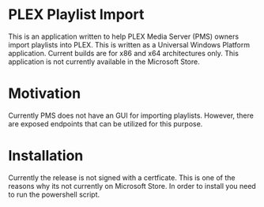 # PLEX Playlist Import
This is an application written to help PLEX Media Server (PMS) owners import playlists into PLEX.  This is written as a Universal Windows Platform application.  Current builds are for x86 and x64 architectures only. This application is not currently available in the Microsoft Store.

# Motivation
Currently PMS does not have an GUI for importing playlists. However, there are exposed endpoints that can be utilized for this purpose.

# Installation
Currently the release is not signed with a certficate.  This is one of the reasons why its not currently on Microsoft Store.  In order to install you need to run the powershell script.

